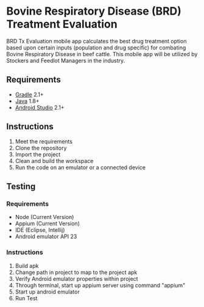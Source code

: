 # Bovine Respiratory Disease (BRD) Treatment Evaluation

BRD Tx Evaluation mobile app calculates the best drug treatment option based upon certain inputs (population and drug specific) for combating Bovine Respiratory Disease in beef cattle. This mobile app will be utilized by Stockers and Feedlot Managers in the industry.

## Requirements

* [Gradle](http://www.gradle.org/) 2.1+
* [Java](http://www.oracle.com/technetwork/java/javase/%20downloads/index.html) 1.8+
* [Android Studio](https://developer.android.com/studio/index.html) 2.1+

## Instructions

1. Meet the requirements
2. Clone the repository
3. Import the project
4. Clean and build the workspace
5. Run the code on an emulator or a connected device

## Testing
### Requirements
* Node (Current Version)
* Appium (Current Version)
* IDE (Eclipse, Intellij)
* Android emulator API 23

### Instructions
1. Build apk
2. Change path in project to map to the project apk
3. Verify Android emulator properties within project
4. Through terminal, start up appium server using command "appium"
5. Start up android emulator
6. Run Test
